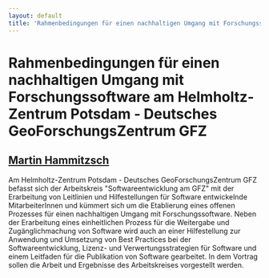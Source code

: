 ```yaml
---
layout: default
title: 'Rahmenbedingungen für einen nachhaltigen Umgang mit Forschungssoftware am Helmholtz-Zentrum Potsdam - Deutsches GeoForschungsZentrum GFZ'
---
```


# Rahmenbedingungen für einen nachhaltigen Umgang mit Forschungssoftware am Helmholtz-Zentrum Potsdam - Deutsches GeoForschungsZentrum GFZ

## [Martin Hammitzsch](../../speaker/3ZD3GB/)

Am Helmholtz-Zentrum Potsdam - Deutsches GeoForschungsZentrum GFZ befasst sich der Arbeitskreis "Softwareentwicklung am GFZ" mit der Erarbeitung von Leitlinien und Hilfestellungen für Software entwickelnde MitarbeiterInnen und kümmert sich um die Etablierung eines offenen Prozesses für einen nachhaltigen Umgang mit Forschungssoftware. Neben der Erarbeitung eines einheitlichen Prozess für die Weitergabe und Zugänglichmachung von Software wird auch an einer Hilfestellung zur Anwendung und Umsetzung von Best Practices bei der Softwareentwicklung, Lizenz- und Verwertungsstrategien für Software und einem Leitfaden für die Publikation von Software gearbeitet. In dem Vortrag sollen die Arbeit und Ergebnisse des Arbeitskreises vorgestellt werden.